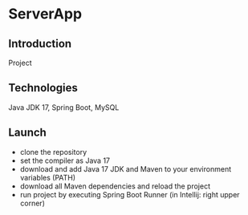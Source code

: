 # ServerApp
## Introduction
Project 

## Technologies

Java JDK 17, Spring Boot, MySQL

## Launch

- clone the repository 
- set the compiler as Java 17
- download and add Java 17 JDK and Maven to your environment variables (PATH)
- download all Maven dependencies and reload the project
- run project by executing Spring Boot Runner (in Intellij: right upper corner)
